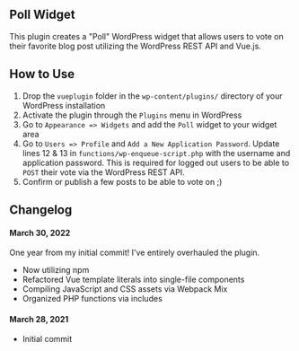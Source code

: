 ## Poll Widget

This plugin creates a "Poll" WordPress widget that allows users to vote on their favorite blog post utilizing the WordPress REST API and Vue.js.

## How to Use

1. Drop the `vueplugin` folder in the `wp-content/plugins/` directory of your WordPress installation
2. Activate the plugin through the `Plugins` menu in WordPress
3. Go to `Appearance => Widgets` and add the `Poll` widget to your widget area
4. Go to `Users => Profile` and `Add a New Application Password`. Update lines 12 & 13 in `functions/wp-enqueue-script.php` with the username and application password. This is required for logged out users to be able to `POST` their vote via the WordPress REST API.
5. Confirm or publish a few posts to be able to vote on ;)

## Changelog

#### March 30, 2022

One year from my initial commit! I've entirely overhauled the plugin.

-   Now utilizing npm
-   Refactored Vue template literals into single-file components
-   Compiling JavaScript and CSS assets via Webpack Mix
-   Organized PHP functions via includes

#### March 28, 2021

-   Initial commit

